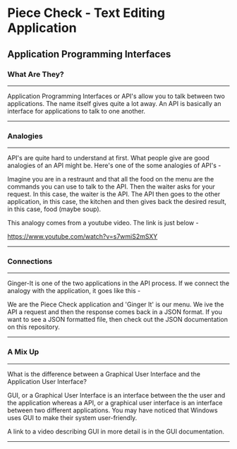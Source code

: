 # Piece Check - Text Editing Application
## Application Programming Interfaces
### What Are They?

----------------------------------------------------------------------------------------------------------------------------------------

Application Programming Interfaces or API's allow you to talk between two applications. The name itself gives quite a lot away. An API is basically an interface for applications to talk to one another.

----------------------------------------------------------------------------------------------------------------------------------------

### Analogies

----------------------------------------------------------------------------------------------------------------------------------------

API's are quite hard to understand at first. What people give are good analogies of an API might be. Here's one of the some analogies of API's -

Imagine you are in a restraunt and that all the food on the menu are the commands you can use to talk to the API. Then the waiter asks for your request. In this case, the waiter is the API. The API then goes to the other application, in this case, the kitchen and then gives back the desired result, in this case, food (maybe soup).

This analogy comes from a youtube video. The link is just below -

https://www.youtube.com/watch?v=s7wmiS2mSXY

----------------------------------------------------------------------------------------------------------------------------------------

### Connections

----------------------------------------------------------------------------------------------------------------------------------------

Ginger-It is one of the two applications in the API process. If we connect the analogy with the application, it goes like this - 

We are the Piece Check application and 'Ginger It' is our menu. We ive the API a request and then the response comes back in a JSON format. If you want to see a JSON formatted file, then check out the JSON documentation on this repository.

----------------------------------------------------------------------------------------------------------------------------------------

### A Mix Up

----------------------------------------------------------------------------------------------------------------------------------------

What is the difference between a Graphical User Interface and the Application User Interface?

GUI, or  a Graphical User Interface is an interface between the the user and the application whereas a API, or a graphical user interface is an interface between two different applications. You may have noticed that Windows uses GUI to make their system user-friendly.

A link to a video describing GUI in more detail is in the GUI documentation.

----------------------------------------------------------------------------------------------------------------------------------------
